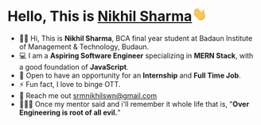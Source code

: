 <h1>Hello, This is <a href="">Nikhil Sharma</a><img src="https://raw.githubusercontent.com/ABSphreak/ABSphreak/master/gifs/Hi.gif" width="30px"></h1>

- 👨‍🎓 Hi, This is **Nikhil Sharma**, BCA final year student at Badaun Institute of Management & Technology, Budaun.
- 💻 I am a **Aspiring Software Engineer** specializing in **MERN Stack**, with a good foundation of **JavaScript**.
- 📝 Open to have an opportunity for an **Internship** and **Full Time Job**.
- ⚡ Fun fact, I love to binge OTT.
- 📧 Reach me out srmnikhilswn@gmail.com
- 👨🏻‍🏫 Once my mentor said and i'll remember it whole life that is, "**Over Engineering is root of all evil.**"

<!---
srmnikhil/srmnikhil is a ✨ special ✨ repository because its `README.md` (this file) appears on your GitHub profile.
You can click the Preview link to take a look at your changes.
--->
